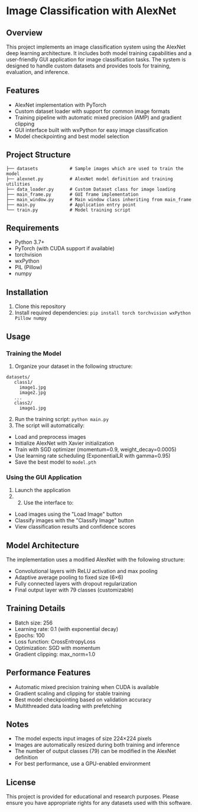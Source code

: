 # Image Classification with AlexNet

## Overview
This project implements an image classification system using the AlexNet deep learning architecture. It includes both 
model training capabilities and a user-friendly GUI application for image classification tasks. The system is designed 
to handle custom datasets and provides tools for training, evaluation, and inference.

## Features
- AlexNet implementation with PyTorch
- Custom dataset loader with support for common image formats
- Training pipeline with automatic mixed precision (AMP) and gradient clipping
- GUI interface built with wxPython for easy image classification
- Model checkpointing and best model selection

## Project Structure
    ├── datasets            # Sample images which are used to train the model
    ├── alexnet.py          # AlexNet model definition and training utilities
    ├── data_loader.py      # Custom Dataset class for image loading
    ├── main_frame.py       # GUI frame implementation
    ├── main_window.py      # Main window class inheriting from main_frame
    ├── main.py             # Application entry point
    └── train.py            # Model training script 

## Requirements
- Python 3.7+
- PyTorch (with CUDA support if available)
- torchvision
- wxPython
- PIL (Pillow)
- numpy

## Installation
1. Clone this repository
2. Install required dependencies: ``pip install torch torchvision wxPython Pillow numpy``

## Usage

### Training the Model
1. Organize your dataset in the following structure:
```
datasets/
   class1/
     image1.jpg
     image2.jpg
   ...
   class2/
     image1.jpg
```
2. Run the training script: ```python main.py```
3. The script will automatically:
- Load and preprocess images
- Initialize AlexNet with Xavier initialization
- Train with SGD optimizer (momentum=0.9, weight_decay=0.0005)
- Use learning rate scheduling (ExponentialLR with gamma=0.95)
- Save the best model to `model.pth`

### Using the GUI Application
1. Launch the application
2. 2. Use the interface to:
- Load images using the "Load Image" button
- Classify images with the "Classify Image" button
- View classification results and confidence scores

## Model Architecture
The implementation uses a modified AlexNet with the following structure:
- Convolutional layers with ReLU activation and max pooling
- Adaptive average pooling to fixed size (6×6)
- Fully connected layers with dropout regularization
- Final output layer with 79 classes (customizable)

## Training Details
- Batch size: 256
- Learning rate: 0.1 (with exponential decay)
- Epochs: 100
- Loss function: CrossEntropyLoss
- Optimization: SGD with momentum
- Gradient clipping: max_norm=1.0

## Performance Features
- Automatic mixed precision training when CUDA is available
- Gradient scaling and clipping for stable training
- Best model checkpointing based on validation accuracy
- Multithreaded data loading with prefetching

## Notes
- The model expects input images of size 224×224 pixels
- Images are automatically resized during both training and inference
- The number of output classes (79) can be modified in the AlexNet definition
- For best performance, use a GPU-enabled environment

## License
This project is provided for educational and research purposes. Please ensure you have appropriate rights for any datasets used with this software.
